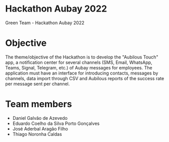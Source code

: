 # Hackathon Aubay 2022
Green Team - Hackathon Aubay 2022
# Objective
The theme/objective of the Hackathon is to develop the "Aubilous Touch" app, a notification center for several channels (SMS, Email, WhatsApp, Teams, Signal, Telegram, etc.) of Aubay messages for employees. The application must have an interface for introducing contacts, messages by channels, data import through CSV and Aubilous reports of the success rate per message sent per channel.
# Team members
- Daniel Galvão de Azevedo
- Eduardo Coelho da Silva Porto Gonçalves
- José Aderbal Aragão Filho
- Thiago Noronha Caldas
